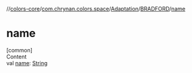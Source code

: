//[colors-core](../../../../index.md)/[com.chrynan.colors.space](../../index.md)/[Adaptation](../index.md)/[BRADFORD](index.md)/[name](name.md)



# name  
[common]  
Content  
val [name](name.md): [String](https://kotlinlang.org/api/latest/jvm/stdlib/kotlin/-string/index.html)  



